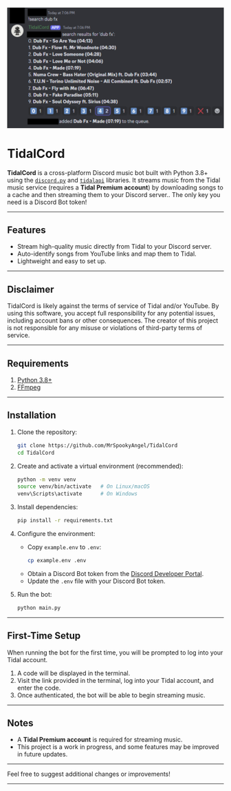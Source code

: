 <p align="center">
   <img src="https://raw.githubusercontent.com/MrSpookyAngel/TidalCord/main/assets/TidalCord.png"/>
</p>

# TidalCord

**TidalCord** is a cross-platform Discord music bot built with Python 3.8+ using the [`discord.py`](https://github.com/Rapptz/discord.py) and [`tidalapi`](https://github.com/tamland/python-tidal) libraries. It streams music from the Tidal music service (requires a **Tidal Premium account**) by downloading songs to a cache and then streaming them to your Discord server.. The only key you need is a Discord Bot token!

---

## Features

- Stream high-quality music directly from Tidal to your Discord server.
- Auto-identify songs from YouTube links and map them to Tidal.
- Lightweight and easy to set up.

---

## Disclaimer

TidalCord is likely against the terms of service of Tidal and/or YouTube.
By using this software, you accept full responsibility for any potential issues, including account bans or other consequences.
The creator of this project is not responsible for any misuse or violations of third-party terms of service.

---

## Requirements

1. [Python 3.8+](https://www.python.org/)
2. [FFmpeg](https://ffmpeg.org/download.html)

---

## Installation

1. Clone the repository:

   ```bash
   git clone https://github.com/MrSpookyAngel/TidalCord
   cd TidalCord
   ```

2. Create and activate a virtual environment (recommended):

   ```bash
   python -m venv venv
   source venv/bin/activate   # On Linux/macOS
   venv\Scripts\activate      # On Windows
   ```

3. Install dependencies:

   ```bash
   pip install -r requirements.txt
   ```

4. Configure the environment:

   - Copy `example.env` to `.env`:
     ```bash
     cp example.env .env
     ```
   - Obtain a Discord Bot token from the [Discord Developer Portal](https://discord.com/developers/applications).
   - Update the `.env` file with your Discord Bot token.

5. Run the bot:
   ```bash
   python main.py
   ```

---

## First-Time Setup

When running the bot for the first time, you will be prompted to log into your Tidal account.

1. A code will be displayed in the terminal.
2. Visit the link provided in the terminal, log into your Tidal account, and enter the code.
3. Once authenticated, the bot will be able to begin streaming music.

---

## Notes

- A **Tidal Premium account** is required for streaming music.
- This project is a work in progress, and some features may be improved in future updates.

---

Feel free to suggest additional changes or improvements!

---
